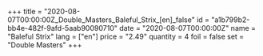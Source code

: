 +++
title = "2020-08-07T00:00:00Z_Double_Masters_Baleful_Strix_[en]_false"
id = "a1b799b2-bb4e-482f-9afd-5aab90090710"
date = "2020-08-07T00:00:00Z"
name = "Baleful Strix"
lang = ["en"]
price = "2.49"
quantity = 4
foil = false
set = "Double Masters"
+++
